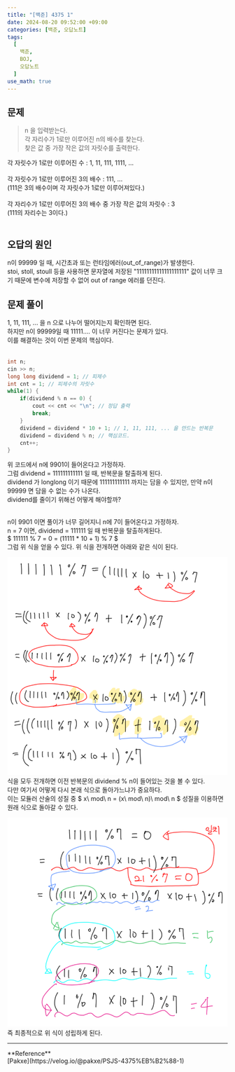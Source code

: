 ```yaml
---
title: "[백준] 4375 1"
date: 2024-08-20 09:52:00 +09:00
categories: [백준, 오답노트]
tags:
  [
    백준,
    BOJ,
    오답노트
  ]
use_math: true
---
```


## 문제
> n 을 입력받는다.<br>
> 각 자리수가 1로만 이루어진 n의 배수를 찾는다.<br>
> 찾은 값 중 가장 작은 값의 자릿수를 출력한다.<br>

각 자릿수가 1로만 이루어진 수 : 1, 11, 111, 1111, ...<br>
<br>
각 자릿수가 1로만 이루어진 3의 배수 : 111, ...<br>
(111은 3의 배수이며 각 자릿수가 1로만 이루어져있다.)<br>
<br>
각 자리수가 1로만 이루어진 3의 배수 중 가장 작은 값의 자릿수 : 3<br>
(111의 자리수는 3이다.)<br>
<br>

## 오답의 원인
n이 99999 일 때, 시간초과 또는 런타임에러(out_of_range)가 발생한다.<br>
stoi, stoll, stoull 등을 사용하면 문자열에 저장된 "11111111111111111111" 값이 너무 크기 때문에 변수에 저장할 수 없어 out of range 에러를 던진다.<br>

## 문제 풀이
1, 11, 111, ... 을 n 으로 나누어 떨어지는지 확인하면 된다.<br>
하지만 n이 99999일 때 11111.... 이 너무 커진다는 문제가 있다.<br>
이를 해결하는 것이 이번 문제의 핵심이다.<br>
<br>

```cpp
int n;
cin >> n; 
long long dividend = 1; // 피제수
int cnt = 1; // 피제수의 자릿수
while(1) {
    if(dividend % n == 0) {
        cout << cnt << "\n"; // 정답 출력
        break;
    }
    dividend = dividend * 10 + 1; // 1, 11, 111, ... 을 만드는 반복문
    dividend = dividend % n; // 핵심코드.
    cnt++;
}
```

위 코드에서 n에 9901이 들어온다고 가정하자.<br>
그럼 dividend = 111111111111 일 때, 반복문을 탈출하게 된다.<br>
dividend 가 longlong 이기 때문에 111111111111 까지는 담을 수 있지만, 만약 n이 99999 면 담을 수 없는 수가 나온다.<br>
dividend를 줄이기 위해선 어떻게 해야할까?<br>
<br>

n이 9901 이면 풀이가 너무 길어지니 n에 7이 들어온다고 가정하자.<br>
n = 7 이면, dividend = 111111 일 때 반복문을 탈출하게된다.<br>
$ 111111 \% 7 = 0 = (11111 * 10 + 1) % 7 $ <br>
그럼 위 식을 얻을 수 있다. 위 식을 전개하면 아래와 같은 식이 된다.<br>

![사진1](https://github.com/Hoon1999/hoon1999.github.io/blob/main/assets/img/baekjoon/4375-1.png?raw=true)<br>
식을 모두 전개하면 이전 반복문의 dividend % n이 들어있는 것을 볼 수 있다.<br>
다만 여기서 어떻게 다시 본래 식으로 돌아가느냐가 중요하다.<br>
이는 모듈러 산술의 성질 중 $ x\ mod\ n = (x\ mod\ n)\ mod\ n $ 성질을 이용하면 원래 식으로 돌아갈 수 있다.<br>

![사진2](https://github.com/Hoon1999/hoon1999.github.io/blob/main/assets/img/baekjoon/4375-2.png?raw=true)<br>
즉 최종적으로 위 식이 성립하게 된다.<br>

<hr>
**Reference** <br>
[Pakxe](https://velog.io/@pakxe/PSJS-4375%EB%B2%88-1)<br>